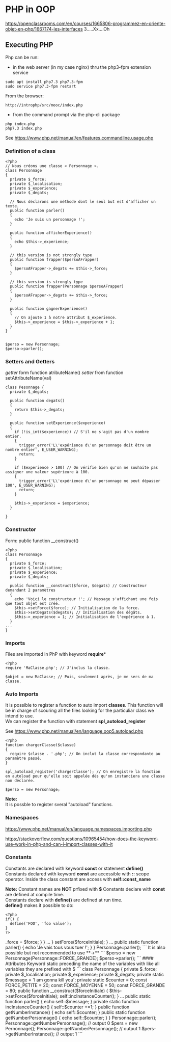 # PHP in OOP
https://openclassrooms.com/en/courses/1665806-programmez-en-oriente-objet-en-php/1667174-les-interfaces
3.....Xx....Oh
## Executing PHP

Php can be run:  
* in the web server (in my case nginx) thru the php3-fpm extension service
```
sudo apt install php7.3 php7.3-fpm
sudo service php7.3-fpm restart

```

From the browser:  
```
http://introphp/src/mooc/index.php
```

* from the command prompt via the php-cli package

```
php index.php
php7.3 index.php
```

See https://www.php.net/manual/en/features.commandline.usage.php


### Definition of a class

```
<?php
// Nous créons une classe « Personnage ».
class Personnage
{
  private $_force;
  private $_localisation;
  private $_experience;
  private $_degats;
        
  // Nous déclarons une méthode dont le seul but est d'afficher un texte.
  public function parler()
  {
    echo 'Je suis un personnage !';
  }
  
  public function afficherExperience()
  {
    echo $this->_experience;
  }
  
  // this version is not strongly type      
  public function frapper($persoAFrapper)
  {
    $persoAFrapper->_degats += $this->_force;
  }

  // this version is strongly type      
  public function frapper(Personnage $persoAFrapper)
  {
    $persoAFrapper->_degats += $this->_force;
  }

  public function gagnerExperience()
  {
    // On ajoute 1 à notre attribut $_experience.
    $this->_experience = $this->_experience + 1;
  }
}

    
$perso = new Personnage;
$perso->parler();
```

### Setters and Getters

*getter* form function atributeName()
*setter* from function setAttributeName(val)

```
class Pesonnage {
  private $_degats;
  
  public function degats()
  {
    return $this->_degats;
  }
  
  public function setExperience($experience)
  {
    if (!is_int($experience)) // S'il ne s'agit pas d'un nombre entier.
    {
      trigger_error('L\'expérience d\'un personnage doit être un nombre entier', E_USER_WARNING);
      return;
    }
    
    if ($experience > 100) // On vérifie bien qu'on ne souhaite pas assigner une valeur supérieure à 100.
    {
      trigger_error('L\'expérience d\'un personnage ne peut dépasser 100', E_USER_WARNING);
      return;
    }
    
    $this->_experience = $experience;
  }
  
}
```

### Constructor

Form: public function __construct()

```
<?php
class Personnage
{
  private $_force;
  private $_localisation;
  private $_experience;
  private $_degats;

  public function __construct($force, $degats) // Constructeur demandant 2 paramètres
  {
    echo 'Voici le constructeur !'; // Message s'affichant une fois que tout objet est créé.
    $this->setForce($force); // Initialisation de la force.
    $this->setDegats($degats); // Initialisation des dégâts.
    $this->_experience = 1; // Initialisation de l'expérience à 1.
  }
...
}
```

### Imports
Files are imported in PhP with keyword **require***

```
<?php
require 'MaClasse.php'; // J'inclus la classe.

$objet = new MaClasse; // Puis, seulement après, je me sers de ma classe.
```

### Auto Imports
It is possible to register a function to auto import **classes**. This function will be in charge of scouring all the files looking for the particuliar class we intend to use.  
We can register the function with statement **spl_autoload_register**  

See https://www.php.net/manual/en/language.oop5.autoload.php

```
<?php
function chargerClasse($classe)
{
  require $classe . '.php'; // On inclut la classe correspondante au paramètre passé.
}

spl_autoload_register('chargerClasse'); // On enregistre la fonction en autoload pour qu'elle soit appelée dès qu'on instanciera une classe non déclarée.

$perso = new Personnage;
```
**Note:**  
It is possble to register sveral "autoload" functions.

### Namespaces

https://www.php.net/manual/en/language.namespaces.importing.php  

https://stackoverflow.com/questions/10965454/how-does-the-keyword-use-work-in-php-and-can-i-import-classes-with-it  


### Constants

Constants are declared with keyword **const** or statement **define()**
Constants declared with keyword **const** are accessible with **::** scope operator.
Inside the class constant are access with **self::const_name**  

**Note:**
Constant names are **NOT** prfixed with **$**
Constants declare with **const** are defined at compile time.  
Constants declare with **define()** are defined at run time.  
**define()** makes it possible to do:  
```
<?php
if() {
  define('FOO', 'foo value');
}
?>
```
<?php
class Personnage
{
  // Je rappelle : tous les attributs en privé !

  private $_force;
  private $_localisation;
  private $_experience;
  private $_degats;

  // Déclarations des constantes en rapport avec la force.

  const FORCE_PETITE = 20;
  const FORCE_MOYENNE = 50;
  const FORCE_GRANDE = 80;

  public function __construct($force)
  {
    if (in_array($force, [self::FORCE_PETITE, self::FORCE_MOYENNE, self::FORCE_GRANDE]))
    {
      $this->_force = $force;
    }
  }
...
}

<?php
// On envoie une « FORCE_MOYENNE » en guise de force initiale.
$perso = new Personnage(Personnage::FORCE_MOYENNE);


```

### Static Methods and Attribute

They are declared with keyword static and accessible with **::**  
Inside the class static are access with **self::static_name** 

#### Methods
```
class Personnage
{
  private $_force;
  private $_localisation;
  private $_experience;
  private $_degats;

  const FORCE_PETITE = 20;
  const FORCE_MOYENNE = 50;
  const FORCE_GRANDE = 80;

  public function __construct($forceInitiale)
  {
    $this->setForce($forceInitiale);
  }
...
  public static function parler()
  {
    echo 'Je vais tous vous tuer !';
  }
}

Personnage::parler();
```

It is also possible but not recommended to use **->**
```
$perso = new Personnage(Personnage::FORCE_GRANDE);
$perso->parler();
```
#### Attributes
Keyword static preceding the name of the variables with like all variables they are prefixed with $

```
class Personnage
{
  private $_force;
  private $_localisation;
  private $_experience;
  private $_degats;
  
  private static $message = 'I am gonna kill you';
  private static $counter = 0;

  const FORCE_PETITE = 20;
  const FORCE_MOYENNE = 50;
  const FORCE_GRANDE = 80;

  public function __construct($forceInitiale)
  {
    $this->setForce($forceInitiale);
    self::incInstanceCounter();
  }
...
  public static function parler()
  {
    echo self::$message;
  }
  
  private static function incInstanceCounter() {
    self::$counter +=1;
  }
  public function getNumberInstance() {
    echo self::$counter;
  }
  public static function getNumberPersonnage() {
    echo self::$counter;
  }
}

Personnage::parler();
Personnage::getNumberPersonnage(); // output 0
$pers = new Pernonnage();
Personnage::getNumberPersonnage(); // output 1
$pers->getNumberInstance(); // output 1

```


